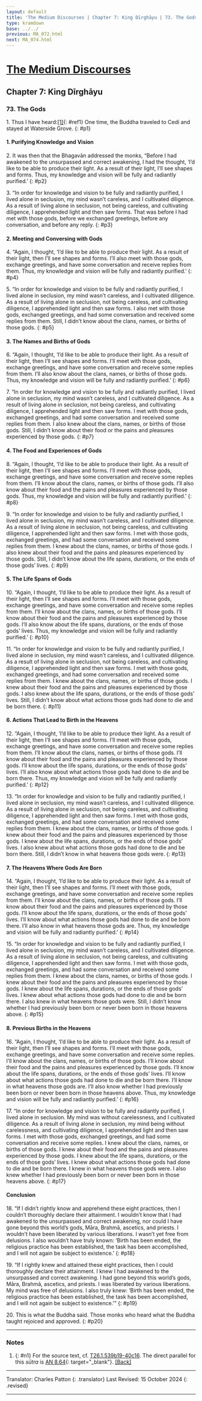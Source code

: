 ```yaml
---
layout: default
title: 'The Medium Discourses | Chapter 7: King Dīrghāyu | 73. The Gods'
type: kramdown
base: ../../
previous: MA_072.html
next: MA_074.html
---
```


# [The Medium Discourses](index.html)
## Chapter 7: King Dīrghāyu
### 73. The Gods

1\. Thus I have heard:[\[1\]](#n1){: #ref1} One time, the Buddha traveled to Cedi and stayed at Waterside Grove.
{: #p1}

#### 1. Purifying Knowledge and Vision

2\. It was then that the Bhagavān addressed the monks, “Before I had awakened to the unsurpassed and correct awakening, I had the thought, ‘I’d like to be able to produce their light. As a result of their light, I’ll see shapes and forms. Thus, my knowledge and vision will be fully and radiantly purified.’
{: #p2}

3\. “In order for knowledge and vision to be fully and radiantly purified, I lived alone in seclusion, my mind wasn’t careless, and I cultivated diligence. As a result of living alone in seclusion, not being careless, and cultivating diligence, I apprehended light and then saw forms. That was before I had met with those gods, before we exchanged greetings, before any conversation, and before any reply.
{: #p3}

#### 2. Meeting and Conversing with Gods

4\. “Again, I thought, ‘I’d like to be able to produce their light. As a result of their light, then I’ll see shapes and forms. I’ll also meet with those gods, exchange greetings, and have some conversation and receive replies from them. Thus, my knowledge and vision will be fully and radiantly purified.’
{: #p4}

5\. “In order for knowledge and vision to be fully and radiantly purified, I lived alone in seclusion, my mind wasn’t careless, and I cultivated diligence. As a result of living alone in seclusion, not being careless, and cultivating diligence, I apprehended light and then saw forms. I also met with those gods, exchanged greetings, and had some conversation and received some replies from them. Still, I didn’t know about the clans, names, or births of those gods.
{: #p5}

#### 3. The Names and Births of Gods

6\. “Again, I thought, ‘I’d like to be able to produce their light. As a result of their light, then I’ll see shapes and forms. I’ll meet with those gods, exchange greetings, and have some conversation and receive some replies from them. I’ll also know about the clans, names, or births of those gods. Thus, my knowledge and vision will be fully and radiantly purified.’
{: #p6}

7\. “In order for knowledge and vision to be fully and radiantly purified, I lived alone in seclusion, my mind wasn’t careless, and I cultivated diligence. As a result of living alone in seclusion, not being careless, and cultivating diligence, I apprehended light and then saw forms. I met with those gods, exchanged greetings, and had some conversation and received some replies from them. I also knew about the clans, names, or births of those gods. Still, I didn’t know about their food or the pains and pleasures experienced by those gods.
{: #p7}

#### 4. The Food and Experiences of Gods

8\. “Again, I thought, ‘I’d like to be able to produce their light. As a result of their light, then I’ll see shapes and forms. I’ll meet with those gods, exchange greetings, and have some conversation and receive some replies from them. I’ll know about the clans, names, or births of those gods. I’ll also know about their food and the pains and pleasures experienced by those gods. Thus, my knowledge and vision will be fully and radiantly purified.’
{: #p8}

9\. “In order for knowledge and vision to be fully and radiantly purified, I lived alone in seclusion, my mind wasn’t careless, and I cultivated diligence. As a result of living alone in seclusion, not being careless, and cultivating diligence, I apprehended light and then saw forms. I met with those gods, exchanged greetings, and had some conversation and received some replies from them. I knew about the clans, names, or births of those gods. I also knew about their food and the pains and pleasures experienced by those gods. Still, I didn’t know about the life spans, durations, or the ends of those gods’ lives.
{: #p9}

#### 5. The Life Spans of Gods

10\. “Again, I thought, ‘I’d like to be able to produce their light. As a result of their light, then I’ll see shapes and forms. I’ll meet with those gods, exchange greetings, and have some conversation and receive some replies from them. I’ll know about the clans, names, or births of those gods. I’ll know about their food and the pains and pleasures experienced by those gods. I’ll also know about the life spans, durations, or the ends of those gods’ lives. Thus, my knowledge and vision will be fully and radiantly purified.’
{: #p10}

11\. “In order for knowledge and vision to be fully and radiantly purified, I lived alone in seclusion, my mind wasn’t careless, and I cultivated diligence. As a result of living alone in seclusion, not being careless, and cultivating diligence, I apprehended light and then saw forms. I met with those gods, exchanged greetings, and had some conversation and received some replies from them. I knew about the clans, names, or births of those gods. I knew about their food and the pains and pleasures experienced by those gods. I also knew about the life spans, durations, or the ends of those gods’ lives. Still, I didn’t know about what actions those gods had done to die and be born there.
{: #p11}

#### 6. Actions That Lead to Birth in the Heavens

12\. “Again, I thought, ‘I’d like to be able to produce their light. As a result of their light, then I’ll see shapes and forms. I’ll meet with those gods, exchange greetings, and have some conversation and receive some replies from them. I’ll know about the clans, names, or births of those gods. I’ll know about their food and the pains and pleasures experienced by those gods. I’ll know about the life spans, durations, or the ends of those gods’ lives. I’ll also know about what actions those gods had done to die and be born there. Thus, my knowledge and vision will be fully and radiantly purified.’
{: #p12}

13\. “In order for knowledge and vision to be fully and radiantly purified, I lived alone in seclusion, my mind wasn’t careless, and I cultivated diligence. As a result of living alone in seclusion, not being careless, and cultivating diligence, I apprehended light and then saw forms. I met with those gods, exchanged greetings, and had some conversation and received some replies from them. I knew about the clans, names, or births of those gods. I knew about their food and the pains and pleasures experienced by those gods. I knew about the life spans, durations, or the ends of those gods’ lives. I also knew about what actions those gods had done to die and be born there. Still, I didn’t know in what heavens those gods were.
{: #p13}

#### 7. The Heavens Where Gods Are Born

14\. “Again, I thought, ‘I’d like to be able to produce their light. As a result of their light, then I’ll see shapes and forms. I’ll meet with those gods, exchange greetings, and have some conversation and receive some replies from them. I’ll know about the clans, names, or births of those gods. I’ll know about their food and the pains and pleasures experienced by those gods. I’ll know about the life spans, durations, or the ends of those gods’ lives. I’ll know about what actions those gods had done to die and be born there. I’ll also know in what heavens those gods are. Thus, my knowledge and vision will be fully and radiantly purified.’
{: #p14}

15\. “In order for knowledge and vision to be fully and radiantly purified, I lived alone in seclusion, my mind wasn’t careless, and I cultivated diligence. As a result of living alone in seclusion, not being careless, and cultivating diligence, I apprehended light and then saw forms. I met with those gods, exchanged greetings, and had some conversation and received some replies from them. I knew about the clans, names, or births of those gods. I knew about their food and the pains and pleasures experienced by those gods. I knew about the life spans, durations, or the ends of those gods’ lives. I knew about what actions those gods had done to die and be born there. I also knew in what heavens those gods were. Still, I didn’t know whether I had previously been born or never been born in those heavens above.
{: #p15}

#### 8. Previous Births in the Heavens

16\. “Again, I thought, ‘I’d like to be able to produce their light. As a result of their light, then I’ll see shapes and forms. I’ll meet with those gods, exchange greetings, and have some conversation and receive some replies. I’ll know about the clans, names, or births of those gods. I’ll know about their food and the pains and pleasures experienced by those gods. I’ll know about the life spans, durations, or the ends of those gods’ lives. I’ll know about what actions those gods had done to die and be born there. I’ll know in what heavens those gods are. I’ll also know whether I had previously been born or never been born in those heavens above. Thus, my knowledge and vision will be fully and radiantly purified.’
{: #p16}

17\. “In order for knowledge and vision to be fully and radiantly purified, I lived alone in seclusion. My mind was without carelessness, and I cultivated diligence. As a result of living alone in seclusion, my mind being without carelessness, and cultivating diligence, I apprehended light and then saw forms. I met with those gods, exchanged greetings, and had some conversation and receive some replies. I knew about the clans, names, or births of those gods. I knew about their food and the pains and pleasures experienced by those gods. I knew about the life spans, durations, or the ends of those gods’ lives. I knew about what actions those gods had done to die and be born there. I knew in what heavens those gods were. I also knew whether I had previously been born or never been born in those heavens above.
{: #p17}

#### Conclusion

18\. “If I didn’t rightly know and apprehend these eight practices, then I couldn’t thoroughly declare their attainment. I wouldn’t know that I had awakened to the unsurpassed and correct awakening, nor could I have gone beyond this world’s gods, Māra, Brahmā, ascetics, and priests. I wouldn’t have been liberated by various liberations. I wasn’t yet free from delusions. I also wouldn’t have truly known: ‘Birth has been ended, the religious practice has been established, the task has been accomplished, and I will not again be subject to existence.’
{: #p18}

19\. “If I rightly knew and attained these eight practices, then I could thoroughly declare their attainment. I knew I had awakened to the unsurpassed and correct awakening. I had gone beyond this world’s gods, Māra, Brahmā, ascetics, and priests. I was liberated by various liberations. My mind was free of delusions. I also truly knew: ‘Birth has been ended, the religious practice has been established, the task has been accomplished, and I will not again be subject to existence.’”
{: #p19}

20\. This is what the Buddha said. Those monks who heard what the Buddha taught rejoiced and approved.
{: #p20}

---

### Notes
1. {: #n1} For the source text, cf. <a href="https://cbetaonline.dila.edu.tw/zh/T01n0026_p0539b19" target="_blank">T26.1.539b19-40c16</a>. The direct parallel for this <em>sūtra</em> is [AN 8.64](https://suttacentral.net/an8.64){: target="_blank"}. [\[Back\]](#ref1)

---

Translator: Charles Patton
{: .translator}
Last Revised: 15 October 2024
{: .revised}

---
